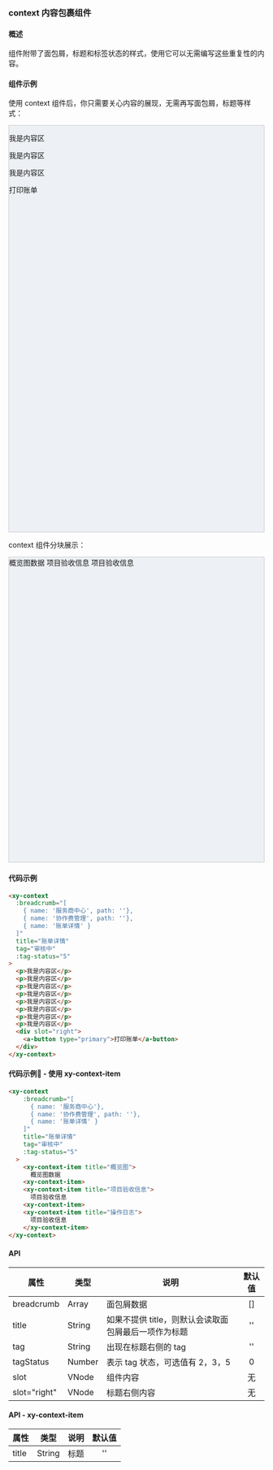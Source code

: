 ### context 内容包裹组件

#### 概述

组件附带了面包屑，标题和标签状态的样式，使用它可以无需编写这些重复性的内容。

#### 组件示例

使用 context 组件后，你只需要关心内容的展现，无需再写面包屑，标题等样式：

<div style="background: #EDF0F4; border: 1px solid #ccc;height: 800px;">
  <antd-xy-context
    :breadcrumb="[
      { name: '服务商中心'},
      { name: '协作费管理', path: ''}, 
      { name: '账单详情' }
    ]"
    title="账单详情"
    tag="审核中"
    :tag-status="5"
  >
    <p>我是内容区</p>
    <p>我是内容区</p>
    <p>我是内容区</p>
    <div slot="right">
      <a-button type="primary">打印账单</a-button>
    </div>
  </antd-xy-context>
</div>

context 组件分块展示：

<div style="background: #EDF0F4; border: 1px solid #ccc;height: 600px;">
  <antd-xy-context
    :breadcrumb="[
      { name: '服务商中心'},
      { name: '协作费管理', path: ''}, 
      { name: '账单详情' }
    ]"
    title="账单详情"
    tag="审核中"
    :tag-status="5"
  >
    <antd-xy-context-item title="概览图">
      概览图数据
    </antd-xy-context-item>
    <antd-xy-context-item title="项目验收信息">
      项目验收信息
    </antd-xy-context-item>
    <antd-xy-context-item title="操作日志">
      项目验收信息
    </antd-xy-context-item>
  </antd-xy-context>
</div>

#### 代码示例

```html
<xy-context
  :breadcrumb="[
    { name: '服务商中心', path: ''},
    { name: '协作费管理', path: ''}, 
    { name: '账单详情' }
  ]"
  title="账单详情"
  tag="审核中"
  :tag-status="5"
>
  <p>我是内容区</p>
  <p>我是内容区</p>
  <p>我是内容区</p>
  <p>我是内容区</p>
  <p>我是内容区</p>
  <p>我是内容区</p>
  <p>我是内容区</p>
  <p>我是内容区</p>
  <div slot="right">
    <a-button type="primary">打印账单</a-button>
  </div>
</xy-context>
```

#### 代码示例 - 使用 xy-context-item

```html
<xy-context
    :breadcrumb="[
      { name: '服务商中心'},
      { name: '协作费管理', path: ''},
      { name: '账单详情' }
    ]"
    title="账单详情"
    tag="审核中"
    :tag-status="5"
  >
    <xy-context-item title="概览图">
      概览图数据
    <xy-context-item>
    <xy-context-item title="项目验收信息">
      项目验收信息
    <xy-context-item>
    <xy-context-item title="操作日志">
      项目验收信息
    </xy-context-item>
</xy-context>
```

#### API

| 属性 | 类型 | 说明 | 默认值 |
| --- | --- | --- | :-: |
| breadcrumb | Array | 面包屑数据 | [] |
| title | String | 如果不提供 title，则默认会读取面包屑最后一项作为标题 | '' |
| tag | String | 出现在标题右侧的 tag | '' |
| tagStatus | Number | 表示 tag 状态，可选值有 2，3，5 | 0 |
| slot | VNode | 组件内容 | 无 |
| slot="right" | VNode | 标题右侧内容 | 无 |

#### API - xy-context-item

| 属性 | 类型 | 说明 | 默认值 |
| --- | --- | --- | :-: |
| title | String | 标题 | '' |
